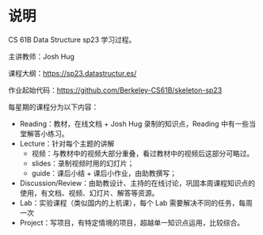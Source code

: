 # 说明

CS 61B Data Structure sp23 学习过程。

主讲教师：Josh Hug

课程大纲：https://sp23.datastructur.es/

作业起始代码：https://github.com/Berkeley-CS61B/skeleton-sp23

每星期的课程分为以下内容：

- Reading：教材，在线文档 + Josh Hug 录制的知识点，Reading 中有一些当堂解答小练习。
- Lecture：针对每个主题的讲解
  - 视频：与教材中的视频大部分重叠，看过教材中的视频后这部分可略过。
  - slides：录制视频时用的幻灯片；
  - guide：课后小结 + 课后小作业，由助教撰写；
- Discussion/Review：由助教设计、主持的在线讨论，巩固本周课程知识点的使用，有文档、视频、幻灯片、解答等资源。
- Lab：实验课程（类似国内的上机课），每个 Lab 需要解决不同的任务，每周一次
- Project：写项目，有特定情境的项目，超越单一知识点运用，比较综合。
